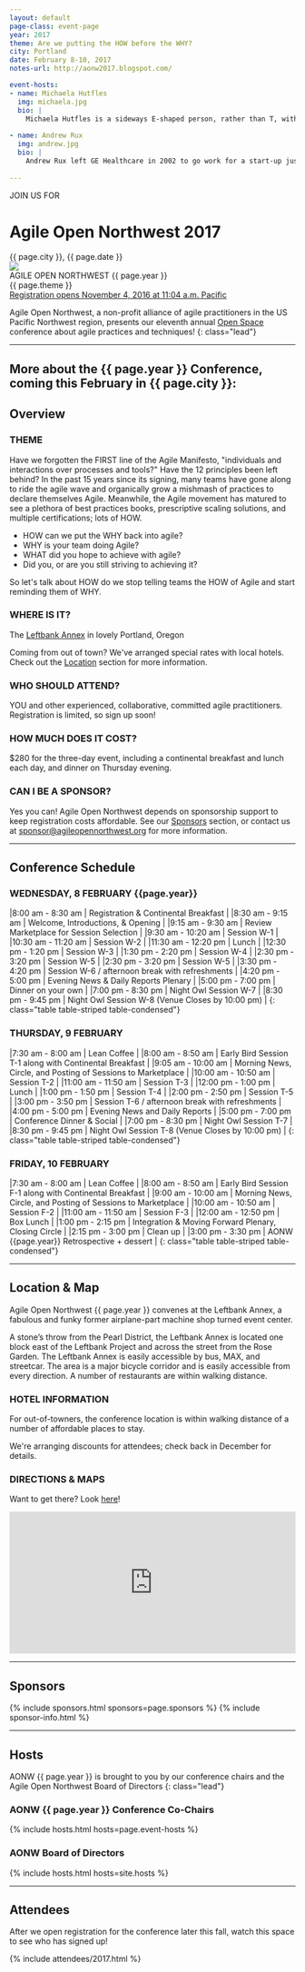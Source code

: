 ```yaml
---
layout: default
page-class: event-page
year: 2017
theme: Are we putting the HOW before the WHY?
city: Portland
date: February 8-10, 2017
notes-url: http://aonw2017.blogspot.com/

event-hosts:
- name: Michaela Hutfles
  img: michaela.jpg
  bio: | 
    Michaela Hutfles is a sideways E-shaped person, rather than T, with 3 major depths: agile software development, earth-building and performing arts of all flavors. For a salary she coaches agile thinking and self-management to software developers and keeps teams focused on continuous improvement, growth mindset, and general meta-cognition. At the moment she does this at Amazon. She's building a tiny house on the Olympic Peninsula using clay & straw & sand. She dreams of starting a tiny arts foundation called Dionysus Giving some day. If you've read this far Michaela often claims to raise champion naked mole rats because it amuses her.
  
- name: Andrew Rux
  img: andrew.jpg
  bio: |
    Andrew Rux left GE Healthcare in 2002 to go work for a start-up just beginning its agile journey. He had to transition from a formal checklist project manager to an adaptive product owner. In that time, he’s worked for several other start-ups converting ideas into products delivered to the healthcare market. His interests lie in combining a focus on the customer experience, being an exceptional product owner to his teams, while also being keen on how his teams get their work done. At present, he’s working on a new start-up just at the idea stage while fostering a rescue dog named Flicka.
    
---
```


<div class="attention">JOIN US FOR</div>
<!--<div class="attention">We Hope You Enjoyed</div>-->

<h1>Agile Open Northwest 2017</h1>
<div class="lead">{{ page.city }}, {{ page.date }}</div>

<div id="overview" class="banner cta-banner">
  <img src="/img/circle.jpg" class="background"/>
  <div class="darken"></div>
  <div class="words">
    <div class="attention">AGILE OPEN NORTHWEST {{ page.year }}</div>
    <div class="big-message">{{ page.theme }}</div>
  </div>
  <a href="" target="_blank" class="btn btn-primary">Registration opens November 4, 2016 at 11:04 a.m. Pacific</a>
</div>

Agile Open Northwest, a non-profit alliance of agile practitioners in the US Pacific Northwest region, presents our eleventh annual [Open Space](/#about_open_space) conference about agile practices and techniques!
{: class="lead"}

<!--
Thank you to all who attended AONW 2016 in Seattle. You can find session notes [here]({{ page.notes-url }}). Our next annual conference will be AONW 2017 in Portland, OR, to be held in February 2017. Follow us on
<a href="http://twitter.com/aonw">Twitter</a> or join our
<a href="mailto:info@AgileOpenNorthwest.org?subject=Please%20add%20me%20to%20the%20AONW%20interest%20list&amp;body=Please%20add%20my%20email%20address%20to%20the%20AONW%20interest%20list!">email interest list</a>
 to stay up to date with all the latest info.
-->

<!--Also, keep an eye on our [home page](/) for information about other upcoming events.-->

<!--<p>Watch this space for more information about AONW 2016 in Seattle, coming this February, and we are already sold out! You can still join the waitlist - just click the green button above.
Space is limited to the first 200 registrants, but we do occasionally get cancellations. At only $250 for the three day event, AONW remains one of the best conference values to be found. Follow us on
<a href="http://twitter.com/aonw">Twitter</a> or join our
<a href="mailto:info@AgileOpenNorthwest.org?subject=Please%20add%20me%20to%20the%20AONW%20interest%20list&amp;body=Please%20add%20my%20email%20address%20to%20the%20AONW%20interest%20list!">email interest list</a>
 to stay up to date with all the latest info.
</p>
-->

<hr class="section"/>

More about the {{ page.year }} Conference, coming this February in {{ page.city }}:
------------------------------------------------------------

Overview
--------

### THEME
 
Have we forgotten the FIRST line of the Agile Manifesto, "individuals and interactions over processes and tools?" Have the 12 principles been left behind? In the past 15 years since its signing, many teams have gone along to ride the agile wave and organically grow a mishmash of practices to declare themselves Agile. Meanwhile, the Agile movement has matured to see a plethora of best practices books, prescriptive scaling solutions, and multiple certifications; lots of HOW.

 * HOW can we put the WHY back into agile?
 * WHY is your team doing Agile?
 * WHAT did you hope to achieve with agile?
 * Did you, or are you still striving to achieving it?

So let's talk about HOW do we stop telling teams the HOW of Agile and start reminding them of WHY.

### WHERE IS IT?

The [Leftbank Annex](http://leftbankannex.com/) in lovely Portland, Oregon

Coming from out of town? We've arranged special rates with local hotels. Check out the [Location](#location) section for more information.

### WHO SHOULD ATTEND?

YOU and other experienced, collaborative, committed agile practitioners. Registration is limited, so sign up soon!

### HOW MUCH DOES IT COST?

$280 for the three-day event, including a continental breakfast and lunch each day, and dinner on Thursday evening.

### CAN I BE A SPONSOR?

Yes you can! Agile Open Northwest depends on sponsorship support to keep registration costs affordable. See our [Sponsors](#sponsors) section, or contact us at
[sponsor@agileopennorthwest.org](mailto:sponsor@agileopennorthwest.org) for more information.


<hr class="section"/>
<h2 id="schedule">Conference Schedule</h2>

### WEDNESDAY, 8 FEBRUARY {{page.year}}

|8:00 am - 8:30 am   | Registration & Continental Breakfast |
|8:30 am - 9:15 am   | Welcome, Introductions, & Opening |
|9:15 am - 9:30 am   | Review Marketplace for Session Selection |
|9:30 am - 10:20 am  | Session W-1 |
|10:30 am - 11:20 am | Session W-2 |
|11:30 am - 12:20 pm | Lunch |
|12:30 pm - 1:20 pm | Session W-3 |
|1:30 pm - 2:20 pm | Session W-4 |
|2:30 pm - 3:20 pm | Session W-5 |
|2:30 pm - 3:20 pm | Session W-5 |
|3:30 pm - 4:20 pm | Session W-6 / afternoon break with refreshments |
|4:20 pm - 5:00 pm | Evening News & Daily Reports Plenary |
|5:00 pm - 7:00	pm | Dinner on your own |
|7:00 pm - 8:30 pm | Night Owl Session W-7 |
|8:30 pm - 9:45 pm | Night Owl Session W-8 (Venue Closes by 10:00 pm) |
{: class="table table-striped table-condensed"}

### THURSDAY, 9 FEBRUARY

|7:30 am - 8:00 am | Lean Coffee |
|8:00 am - 8:50	am | Early Bird Session T-1 along with Continental Breakfast |
|9:05 am - 10:00 am | Morning News, Circle, and Posting of Sessions to Marketplace |
|10:00 am - 10:50 am | Session T-2 |
|11:00 am - 11:50 am | Session T-3 |
|12:00 pm - 1:00 pm | Lunch |
|1:00 pm - 1:50 pm | Session T-4 |
|2:00 pm - 2:50 pm | Session T-5 |
|3:00 pm - 3:50 pm | Session T-6 / afternoon break with refreshments |
|4:00 pm - 5:00 pm | Evening News and Daily Reports |
|5:00 pm - 7:00	pm | Conference Dinner & Social |
|7:00 pm - 8:30 pm | Night Owl Session T-7 |
|8:30 pm - 9:45 pm | Night Owl Session T-8 (Venue Closes by 10:00 pm) |
{: class="table table-striped table-condensed"}

### FRIDAY, 10 FEBRUARY

|7:30 am - 8:00 am | Lean Coffee |
|8:00 am - 8:50	am | Early Bird Session F-1 along with Continental Breakfast |
|9:00 am - 10:00 am | Morning News, Circle, and Posting of Sessions to Marketplace |
|10:00 am - 10:50 am | Session F-2 |
|11:00 am - 11:50 am | Session F-3 |
|12:00 am - 12:50 pm | Box Lunch |
|1:00 pm - 2:15 pm | Integration & Moving Forward Plenary, Closing Circle |
|2:15 pm - 3:00 pm | Clean up |
|3:00 pm - 3:30 pm | AONW {{page.year}} Retrospective + dessert |
{: class="table table-striped table-condensed"}

<hr class="section"/>
<h2 id="location">Location &amp; Map</h2>

Agile Open Northwest {{ page.year }} convenes at the Leftbank Annex, a fabulous and funky former airplane-part machine shop turned event center.

A stone’s throw from the Pearl District, the Leftbank Annex is located one block east of the Leftbank Project and across the street from the Rose Garden. The Leftbank Annex is easily accessible by bus, MAX, and streetcar. The area is a major bicycle corridor and is easily accessible from every direction. A number of restaurants are within walking distance.

### HOTEL INFORMATION

For out-of-towners, the conference location is within walking distance of a number of affordable places to stay.

We're arranging discounts for attendees; check back in December for details.

### DIRECTIONS &amp; MAPS

Want to get there? Look [here](http://leftbankannex.com/location/ "Getting to the Leftbank Annex")!

<iframe src="https://www.google.com/maps/embed?pb=!1m14!1m8!1m3!1d2794.79065224329!2d-122.66752930000003!3d45.5344182!3m2!1i1024!2i768!4f13.1!3m3!1m2!1s0x5495a7527362672d%3A0x4f12b8c49e94fb92!2s101+N+Weidler+St%2C+Portland%2C+OR+97227!5e0!3m2!1sen!2sus!4v1418475939591" width="100%" height="250" frameborder="0" style="border:0"></iframe>

<hr class="section"/>
<h2 id="sponsors">Sponsors</h2>

{% include sponsors.html sponsors=page.sponsors %}
{% include sponsor-info.html %}

<hr class="section"/>
<h2 id="hosts">Hosts</h2>

AONW {{ page.year }} is brought to you by our conference chairs and the Agile Open Northwest Board of Directors
{: class="lead"}

### AONW {{ page.year }} Conference Co-Chairs
{% include hosts.html hosts=page.event-hosts %}

### AONW Board of Directors
{% include hosts.html hosts=site.hosts %}

<hr class="section"/>
<h2 id="attendees">Attendees</h2>
After we open registration for the conference later this fall, watch this space to see who has signed up!

{% include attendees/2017.html %}
